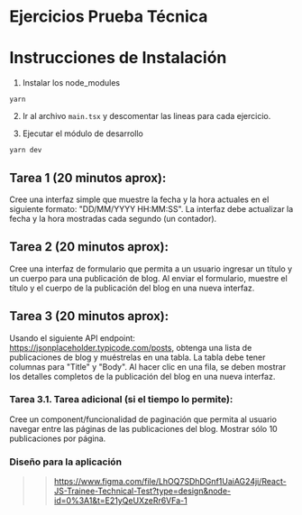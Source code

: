 # Ejercicios Prueba Técnica

# Instrucciones de Instalación

1. Instalar los node_modules

```
yarn
```

2. Ir al archivo `main.tsx` y descomentar las lineas para cada ejercicio.

3. Ejecutar el módulo de desarrollo

```
yarn dev
```

## Tarea 1 (20 minutos aprox):
Cree una interfaz simple que muestre la fecha y la hora actuales en el siguiente formato: "DD/MM/YYYY HH:MM:SS". La interfaz debe actualizar la fecha y la hora mostradas cada segundo (un contador).

## Tarea 2 (20 minutos aprox):
Cree una interfaz de formulario que permita a un usuario ingresar un título y un cuerpo para una publicación de blog. Al enviar el formulario, muestre el título y el cuerpo de la publicación del blog en una nueva interfaz.

## Tarea 3 (20 minutos aprox):
Usando el siguiente API endpoint: https://jsonplaceholder.typicode.com/posts, obtenga una lista de publicaciones de blog y muéstrelas en una tabla. La tabla debe tener columnas para "Title" y "Body". Al hacer clic en una fila, se deben mostrar los detalles completos de la publicación del blog en una nueva interfaz.

### Tarea 3.1. Tarea adicional (si el tiempo lo permite):
Cree un component/funcionalidad de paginación que permita al usuario navegar entre las páginas de las publicaciones del blog. Mostrar sólo 10 publicaciones por página.

### Diseño para la aplicación
>> https://www.figma.com/file/LhOQ7SDhDGnf1UaiAG24ji/React-JS-Trainee-Technical-Test?type=design&node-id=0%3A1&t=E21yQeUXzeRr6VFa-1